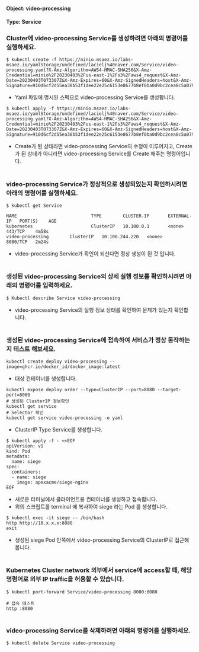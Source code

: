 
#### Object: video-processing
#### Type: Service

### Cluster에 video-processing Service를 생성하려면 아래의 명령어를 실행하세요.

```
$ kubectl create -f https://minio.msaez.io/labs-msaez.io/yamlStorage/undefined/lacielj%40naver.com/Service/video-processing.yaml?X-Amz-Algorithm=AWS4-HMAC-SHA256&X-Amz-Credential=minio%2F20230403%2Fus-east-1%2Fs3%2Faws4_request&X-Amz-Date=20230403T073307Z&X-Amz-Expires=60&X-Amz-SignedHeaders=host&X-Amz-Signature=910d6cf2d55ea38b53f1dee22e25c6153e8677b8ef0ba0d9bc2cea8c5a0798ea
```
- Yaml 파일에 명시된 스펙으로 video-processing Service를 생성합니다.  

```
$ kubectl apply -f https://minio.msaez.io/labs-msaez.io/yamlStorage/undefined/lacielj%40naver.com/Service/video-processing.yaml?X-Amz-Algorithm=AWS4-HMAC-SHA256&X-Amz-Credential=minio%2F20230403%2Fus-east-1%2Fs3%2Faws4_request&X-Amz-Date=20230403T073307Z&X-Amz-Expires=60&X-Amz-SignedHeaders=host&X-Amz-Signature=910d6cf2d55ea38b53f1dee22e25c6153e8677b8ef0ba0d9bc2cea8c5a0798ea
```
- Create가 된 상태라면 video-processing Service의 수정이 이루어지고, Create가 된 상태가 아니라면 video-processing Service를 Create 해주는 명령어입니다.
#

### video-processing Service가 정상적으로 생성되었는지 확인하시려면 아래의 명령어를 실행하세요.

```
$ kubectl get Service

NAME                            TYPE        CLUSTER-IP       EXTERNAL-IP   PORT(S)    AGE
kubernetes                      ClusterIP   10.100.0.1       <none>        443/TCP    4m58s
video-processing        ClusterIP   10.100.244.220   <none>        8080/TCP   2m24s

```
- video-processing Service가 확인이 되신다면 정상 생성이 된 것 입니다.
#

### 생성된 video-processing Service의 상세 실행 정보를 확인하시려면 아래의 명령어를 입력하세요.

```
$ Kubectl describe Service video-processing
```
- video-processing Service의 실행 정보 상태를 확인하여 문제가 있는지 확인합니다.
#

### 생성된 video-processing Service에 접속하여 서비스가 정상 동작하는지 테스트 해보세요.

```
kubectl create deploy video-processing --image=ghcr.io/docker_id/docker_image:latest
```
- 대상 컨테이너를 생성합니다.  

```
kubectl expose deploy order --type=ClusterIP --port=8080 --target-port=8080
# 생성된 ClusterIP 정보확인
kubectl get service 
# Selector 확인
kubectl get service video-processing -o yaml
```
- ClusterIP Type Service를 생성합니다.

```
$ kubectl apply -f - <<EOF
apiVersion: v1
kind: Pod
metadata:
  name: siege
spec:
  containers:
  - name: siege
    image: apexacme/siege-nginx
EOF
```
- 새로운 터미널에서 클라이언트용 컨테이너를 생성하고 접속합니다.
- 위의 스크립트를 terminal 에 복사하여 siege 라는 Pod 를 생성합니다.  

```
$ kubectl exec -it siege -- /bin/bash
http http://10.x.x.x:8080
exit
```
- 생성된 siege Pod 안쪽에서 video-processing Service의 ClusterIP로 접근해봅니다.
#

### Kubernetes Cluster network 외부에서 service에 access할 때, 해당 명령어로 외부 IP traffic을 허용할 수 있습니다.

```
$ kubectl port-forward Service/video-processing 8080:8080

# 접속 테스트
http :8080
```
#

### video-processing Service를 삭제하려면 아래의 명령어를 실행하세요.

```
$ kubectl delete Service video-processing
```
#

